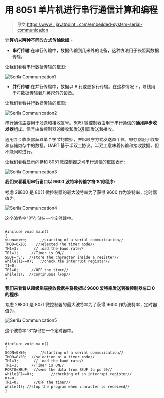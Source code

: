 # 用 8051 单片机进行串行通信计算和编程

> 原文:[https://www . javatpoint . com/embedded-system-serial-communication](https://www.javatpoint.com/embedded-system-serial-communication)

**计算机以两种不同的方式传输数据:-**

*   **串行传输**:在串行传输中，数据传输到几米外的设备，这种方法用于长距离数据传输。

让我们看看串行数据传输的框图:

![Serila Communication1](../Images/f08cf3a6d4698932afcb15a2f95151ad.png)

*   **并行传输**:在并行传输中，数据以 8 行或更多行传输。在这种情况下，导线用于将数据传输到几英尺外的设备。

让我们看看并行数据传输的框图:

![Serila Communication2](../Images/16d537685bbd18dca0699fcaf64980a7.png)

串行通信主要用于发送和接收信号。8051 微控制器由用于串行通信的**通用异步收发器**组成。信号由微控制器的接收和发送引脚发送和接收。

通用异步收发器获取单个字节的数据，并以顺序方式发送单个位。寄存器用于收集和存储内存中的数据。UART 基于半双工协议。半双工意味着传输和接收数据，但不能同时进行。

让我们看看显示闪存和 8051 微控制器之间串行通信的框图表示:

![Serila Communication3](../Images/d53fcaed23855b3370f9368dc1b8131f.png)

**我们来看看用串行窗口以 9600 波特率传输字符‘S’的程序:**

考虑 28800 是 8051 微控制器的最大波特率为了获得 9600 作为波特率，定时器值为，

![Serila Communication4](../Images/0571ee889037055c4d714d8e5a1bd3ce.png)

这个波特率“3”存储在一个定时器中。

```

#include void main()
{
SCON=0x50; 		//starting of a serial communication//
TMOD=0x20; 	  //selected the timer mode//
TH1=3;		 // load the baud rate//
TR1=1;		//Timer is ON//
SBUF='S';  //store the character inside a register//
while(TI==0);	//check the interrupt register//
TI=0;
TR1=0; 		//OFF the timer//
while(1);  //continuous loop//
} 
```

**我们来看看从超级终端接收数据并将数据以 9600 波特率发送到微控制器端口 0 的程序:**

考虑 28800 是 8051 微控制器的最大波特率为了获得 9600 作为波特率，定时器值为，

![Serila Communication5](../Images/5b2995002d2717dde6f65d0f143b87fc.png)

这个波特率“3”存储在一个定时器中。

```

#include void main()
{
SCON=0x50; 		//starting of a serial communication//
TMOD=0x20; 	//selection of a timer mode//
TH1=3;		 // load the baud rate//
TR1=1;	 	//Timer is ON//
PORT0=SBUF;	 //send the data from SBUF to port0//
while(RI==0);		 //checking of an interrupt register//
RI=0;
TR1=0;		 //OFF the timer//
while(1); //stop the program when character is received//
} 
```